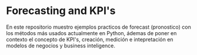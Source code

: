 # Forecasting and KPI's 
En este repositorio muestro ejemplos practicos de forecast (pronostico) con los métodos más usados actualmente en Python, ádemas de poner en contexto el 
concepto de KPI's, creación, medición e intepretación en modelos de negocios y business inteligence.
